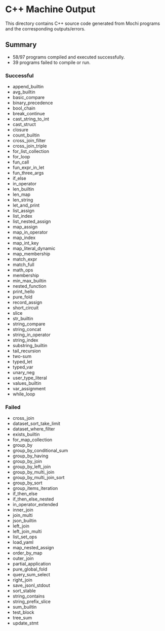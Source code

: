 # C++ Machine Output

This directory contains C++ source code generated from Mochi programs and the corresponding outputs/errors.

## Summary

- 58/97 programs compiled and executed successfully.
- 39 programs failed to compile or run.

### Successful
- append_builtin
- avg_builtin
- basic_compare
- binary_precedence
- bool_chain
- break_continue
- cast_string_to_int
- cast_struct
- closure
- count_builtin
- cross_join_filter
- cross_join_triple
- for_list_collection
- for_loop
- fun_call
- fun_expr_in_let
- fun_three_args
- if_else
- in_operator
- len_builtin
- len_map
- len_string
- let_and_print
- list_assign
- list_index
- list_nested_assign
- map_assign
- map_in_operator
- map_index
- map_int_key
- map_literal_dynamic
- map_membership
- match_expr
- match_full
- math_ops
- membership
- min_max_builtin
- nested_function
- print_hello
- pure_fold
- record_assign
- short_circuit
- slice
- str_builtin
- string_compare
- string_concat
- string_in_operator
- string_index
- substring_builtin
- tail_recursion
- two-sum
- typed_let
- typed_var
- unary_neg
- user_type_literal
- values_builtin
- var_assignment
- while_loop

### Failed
- cross_join
- dataset_sort_take_limit
- dataset_where_filter
- exists_builtin
- for_map_collection
- group_by
- group_by_conditional_sum
- group_by_having
- group_by_join
- group_by_left_join
- group_by_multi_join
- group_by_multi_join_sort
- group_by_sort
- group_items_iteration
- if_then_else
- if_then_else_nested
- in_operator_extended
- inner_join
- join_multi
- json_builtin
- left_join
- left_join_multi
- list_set_ops
- load_yaml
- map_nested_assign
- order_by_map
- outer_join
- partial_application
- pure_global_fold
- query_sum_select
- right_join
- save_jsonl_stdout
- sort_stable
- string_contains
- string_prefix_slice
- sum_builtin
- test_block
- tree_sum
- update_stmt

